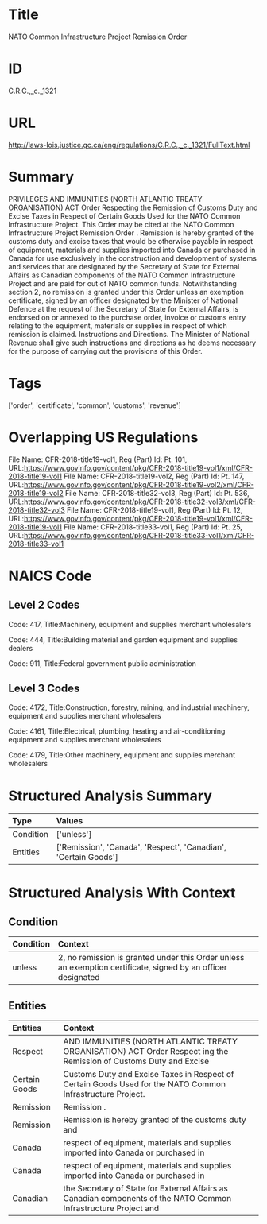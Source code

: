 # Title
NATO Common Infrastructure Project Remission Order


# ID
C.R.C.,_c._1321

# URL
http://laws-lois.justice.gc.ca/eng/regulations/C.R.C.,_c._1321/FullText.html


# Summary
PRIVILEGES AND IMMUNITIES (NORTH ATLANTIC TREATY ORGANISATION) ACT Order Respecting the Remission of Customs Duty and Excise Taxes in Respect of Certain Goods Used for the NATO Common Infrastructure Project.
This Order may be cited at the  NATO Common Infrastructure Project Remission Order .
Remission is hereby granted of the customs duty and excise taxes that would be otherwise payable in respect of equipment, materials and supplies imported into Canada or purchased in Canada for use exclusively in the construction and development of systems and services that are designated by the Secretary of State for External Affairs as Canadian components of the NATO Common Infrastructure Project and are paid for out of NATO common funds.
Notwithstanding section 2, no remission is granted under this Order unless an exemption certificate, signed by an officer designated by the Minister of National Defence at the request of the Secretary of State for External Affairs, is endorsed on or annexed to the purchase order, invoice or customs entry relating to the equipment, materials or supplies in respect of which remission is claimed.
Instructions and Directions.
The Minister of National Revenue shall give such instructions and directions as he deems necessary for the purpose of carrying out the provisions of this Order.


# Tags
['order', 'certificate', 'common', 'customs', 'revenue']


# Overlapping US Regulations
File Name: CFR-2018-title19-vol1, Reg (Part) Id: Pt. 101, URL:https://www.govinfo.gov/content/pkg/CFR-2018-title19-vol1/xml/CFR-2018-title19-vol1
File Name: CFR-2018-title19-vol2, Reg (Part) Id: Pt. 147, URL:https://www.govinfo.gov/content/pkg/CFR-2018-title19-vol2/xml/CFR-2018-title19-vol2
File Name: CFR-2018-title32-vol3, Reg (Part) Id: Pt. 536, URL:https://www.govinfo.gov/content/pkg/CFR-2018-title32-vol3/xml/CFR-2018-title32-vol3
File Name: CFR-2018-title19-vol1, Reg (Part) Id: Pt. 12, URL:https://www.govinfo.gov/content/pkg/CFR-2018-title19-vol1/xml/CFR-2018-title19-vol1
File Name: CFR-2018-title33-vol1, Reg (Part) Id: Pt. 25, URL:https://www.govinfo.gov/content/pkg/CFR-2018-title33-vol1/xml/CFR-2018-title33-vol1



# NAICS Code
## Level 2 Codes
Code: 417, Title:Machinery, equipment and supplies merchant wholesalers

Code: 444, Title:Building material and garden equipment and supplies dealers

Code: 911, Title:Federal government public administration




## Level 3 Codes
Code: 4172, Title:Construction, forestry, mining, and industrial machinery, equipment and supplies merchant wholesalers

Code: 4161, Title:Electrical, plumbing, heating and air-conditioning equipment and supplies merchant wholesalers

Code: 4179, Title:Other machinery, equipment and supplies merchant wholesalers







# Structured Analysis Summary
| Type      | Values                                                          |
|:----------|:----------------------------------------------------------------|
| Condition | ['unless']                                                      |
| Entities  | ['Remission', 'Canada', 'Respect', 'Canadian', 'Certain Goods'] |


# Structured Analysis With Context
 


## Condition
| Condition   | Context                                                                                                      |
|:------------|:-------------------------------------------------------------------------------------------------------------|
| unless      | 2, no remission is granted under this Order unless an exemption certificate, signed by an officer designated |


## Entities
| Entities      | Context                                                                                                            |
|:--------------|:-------------------------------------------------------------------------------------------------------------------|
| Respect       | AND IMMUNITIES (NORTH ATLANTIC TREATY ORGANISATION) ACT Order Respect ing the Remission of Customs Duty and Excise |
| Certain Goods | Customs Duty and Excise Taxes in Respect of Certain Goods  Used for the NATO Common Infrastructure Project.        |
| Remission     | Remission .                                                                                                        |
| Remission     | Remission is hereby granted of the customs duty and                                                                |
| Canada        | respect of equipment, materials and supplies imported into Canada  or purchased in                                 |
| Canada        | respect of equipment, materials and supplies imported into Canada  or purchased in                                 |
| Canadian      | the Secretary of State for External Affairs as Canadian components of the NATO Common Infrastructure Project and   |


